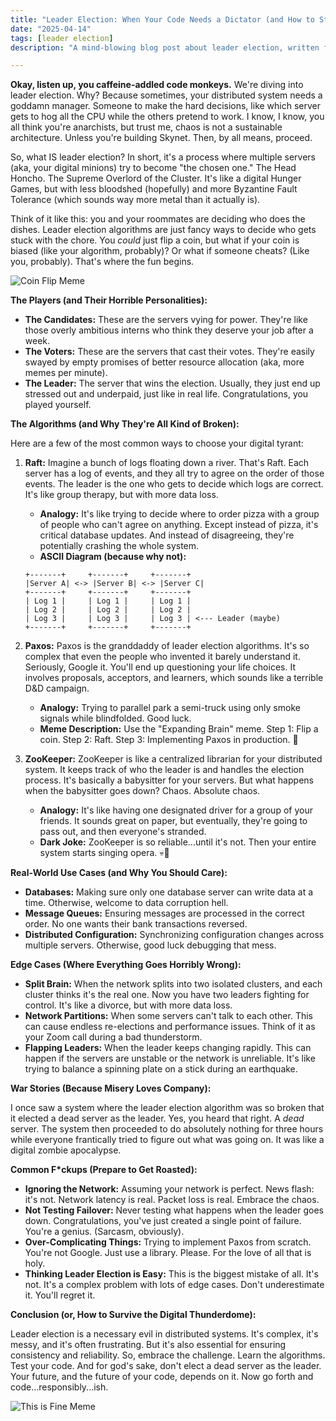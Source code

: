 ```yaml
---
title: "Leader Election: When Your Code Needs a Dictator (and How to Stop It From Becoming Kim Jong-un)"
date: "2025-04-14"
tags: [leader election]
description: "A mind-blowing blog post about leader election, written for chaotic Gen Z engineers."

---
```


**Okay, listen up, you caffeine-addled code monkeys.** We're diving into leader election. Why? Because sometimes, your distributed system needs a goddamn manager. Someone to make the hard decisions, like which server gets to hog all the CPU while the others pretend to work. I know, I know, you all think you're anarchists, but trust me, chaos is not a sustainable architecture. Unless you're building Skynet. Then, by all means, proceed.

So, what IS leader election? In short, it's a process where multiple servers (aka, your digital minions) try to become "the chosen one." The Head Honcho. The Supreme Overlord of the Cluster. It's like a digital Hunger Games, but with less bloodshed (hopefully) and more Byzantine Fault Tolerance (which sounds way more metal than it actually is).

Think of it like this: you and your roommates are deciding who does the dishes. Leader election algorithms are just fancy ways to decide who gets stuck with the chore. You *could* just flip a coin, but what if your coin is biased (like your algorithm, probably)? Or what if someone cheats? (Like you, probably). That's where the fun begins.

![Coin Flip Meme](https://i.imgflip.com/1789j8.jpg)

**The Players (and Their Horrible Personalities):**

*   **The Candidates:** These are the servers vying for power. They're like those overly ambitious interns who think they deserve your job after a week.
*   **The Voters:** These are the servers that cast their votes. They're easily swayed by empty promises of better resource allocation (aka, more memes per minute).
*   **The Leader:** The server that wins the election. Usually, they just end up stressed out and underpaid, just like in real life. Congratulations, you played yourself.

**The Algorithms (and Why They're All Kind of Broken):**

Here are a few of the most common ways to choose your digital tyrant:

1.  **Raft:** Imagine a bunch of logs floating down a river. That's Raft. Each server has a log of events, and they all try to agree on the order of those events. The leader is the one who gets to decide which logs are correct. It's like group therapy, but with more data loss.
    *   **Analogy:** It's like trying to decide where to order pizza with a group of people who can't agree on anything. Except instead of pizza, it's critical database updates. And instead of disagreeing, they're potentially crashing the whole system.
    *   **ASCII Diagram (because why not):**

    ```
    +-------+     +-------+     +-------+
    |Server A| <-> |Server B| <-> |Server C|
    +-------+     +-------+     +-------+
    | Log 1 |     | Log 1 |     | Log 1 |
    | Log 2 |     | Log 2 |     | Log 2 |
    | Log 3 |     | Log 3 |     | Log 3 | <--- Leader (maybe)
    +-------+     +-------+     +-------+
    ```

2.  **Paxos:** Paxos is the granddaddy of leader election algorithms. It's so complex that even the people who invented it barely understand it. Seriously, Google it. You'll end up questioning your life choices. It involves proposals, acceptors, and learners, which sounds like a terrible D&D campaign.
    *   **Analogy:** Trying to parallel park a semi-truck using only smoke signals while blindfolded. Good luck.
    *   **Meme Description:** Use the "Expanding Brain" meme. Step 1: Flip a coin. Step 2: Raft. Step 3: Implementing Paxos in production. 🤯

3.  **ZooKeeper:** ZooKeeper is like a centralized librarian for your distributed system. It keeps track of who the leader is and handles the election process. It's basically a babysitter for your servers. But what happens when the babysitter goes down? Chaos. Absolute chaos.
    *   **Analogy:** It's like having one designated driver for a group of your friends. It sounds great on paper, but eventually, they're going to pass out, and then everyone's stranded.
    *   **Dark Joke:** ZooKeeper is so reliable...until it's not. Then your entire system starts singing opera. 💀🙏

**Real-World Use Cases (and Why You Should Care):**

*   **Databases:** Making sure only one database server can write data at a time. Otherwise, welcome to data corruption hell.
*   **Message Queues:** Ensuring messages are processed in the correct order. No one wants their bank transactions reversed.
*   **Distributed Configuration:** Synchronizing configuration changes across multiple servers. Otherwise, good luck debugging that mess.

**Edge Cases (Where Everything Goes Horribly Wrong):**

*   **Split Brain:** When the network splits into two isolated clusters, and each cluster thinks it's the real one. Now you have two leaders fighting for control. It's like a divorce, but with more data loss.
*   **Network Partitions:** When some servers can't talk to each other. This can cause endless re-elections and performance issues. Think of it as your Zoom call during a bad thunderstorm.
*   **Flapping Leaders:** When the leader keeps changing rapidly. This can happen if the servers are unstable or the network is unreliable. It's like trying to balance a spinning plate on a stick during an earthquake.

**War Stories (Because Misery Loves Company):**

I once saw a system where the leader election algorithm was so broken that it elected a dead server as the leader. Yes, you heard that right. A *dead* server. The system then proceeded to do absolutely nothing for three hours while everyone frantically tried to figure out what was going on. It was like a digital zombie apocalypse.

**Common F\*ckups (Prepare to Get Roasted):**

*   **Ignoring the Network:** Assuming your network is perfect. News flash: it's not. Network latency is real. Packet loss is real. Embrace the chaos.
*   **Not Testing Failover:** Never testing what happens when the leader goes down. Congratulations, you've just created a single point of failure. You're a genius. (Sarcasm, obviously).
*   **Over-Complicating Things:** Trying to implement Paxos from scratch. You're not Google. Just use a library. Please. For the love of all that is holy.
*   **Thinking Leader Election is Easy:** This is the biggest mistake of all. It's not. It's a complex problem with lots of edge cases. Don't underestimate it. You'll regret it.

**Conclusion (or, How to Survive the Digital Thunderdome):**

Leader election is a necessary evil in distributed systems. It's complex, it's messy, and it's often frustrating. But it's also essential for ensuring consistency and reliability. So, embrace the challenge. Learn the algorithms. Test your code. And for god's sake, don't elect a dead server as the leader. Your future, and the future of your code, depends on it. Now go forth and code...responsibly...ish.

![This is Fine Meme](https://i.kym-cdn.com/entries/icons/original/000/018/654/maxresdefault.jpg)
